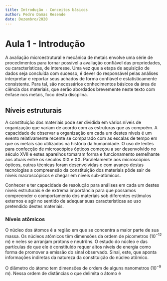 ```yaml
---
title: Introdução - Conceitos básicos
author: Pedro Damas Resende
date: Dezembro/2020
---
```


# Aula 1 - Introdução

A avaliação microestrutural e mecânica de metais envolve uma série de procedimentos para tornar possível a avaliação confiável das propriedades, ou características, de interesse. Uma vez que a etapa de aquisição de dados seja concluída com sucesso, é dever do responsável pelas análises interpretar e reportar seus achados de forma confiável e estatisticamente consistente. Para tal, são necessários conhecimentos básicos da área de ciência dos materiais, que serão abordados brevemente neste texto com ênfase nos metais, foco desta discplina.

## Níveis estruturais

A constituição dos materiais pode ser dividida em vários níveis de organização que variam de acordo com as estruturas que as compoẽm. A capacidade de observar a organização em cada um destes níveis é um evento relativamente recente se comparado com as escalas de tempo em que os metais são utilizados na história da humanidade. O uso de lentes para confecção de microscópios ópticos começou a ser desenvolvido no século XVII e estes aparelhos tomaram forma e funcionamento semelhante aos atuais entre os séculos XIX e XX. Paralelamente aos microscópios ópticos, outras técnicas foram desenvolvidas e com avanço destas tecnologias a compreensão da constituição dos materiais pôde sair de níveis macroscópicos e chegar em níveis sub-atômicos.  

Conhecer e ter capacidade de resolução para análises em cada um destes níveis estruturais é de extrema importância para que possamos compreender o comportamento dos materiais sob diferentes estímulos externos e agir no sentido de adequar suas características ao uso pretendido destes materiais. 

### Níveis atômicos

O núcleo dos átomos é a região em que se concentra a maior parte de sua massa. Os núcleos atômicos têm dimensões da ordem de picometros ($10^{-12}$ m) e neles se arranjam prótons e neutrôns. O estudo do núcleo e das partículas de que ele é constituído requer altos níveis de energia como forma de promover a emissão do sinal observado. Sinal, este, que aponta informações indiretas da natureza da constituição do núcleo atômico. 

O diâmetro do átomo tem dimensões de ordem de alguns nanometros ($10^{-9}$ m). Nessa ordem de distâncias o que delimita o átomo é 